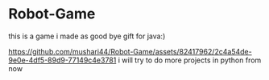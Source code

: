 # Robot-Game 
this is a game i made as good bye gift for java:)

https://github.com/mushari44/Robot-Game/assets/82417962/2c4a54de-9e0e-4df5-89d9-77149c4e3781
i will try to do more projects in python from now 
